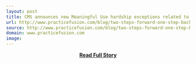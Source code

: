 ```yaml
---
layout: post
title: CMS announces new Meaningful Use hardship exceptions related to certified EHR availability
url: http://www.practicefusion.com/blog/two-steps-forward-one-step-back-cms-announces-new-meaningful-use-hardship-exceptions-related-to-certified-ehr-availability/
source: http://www.practicefusion.com/blog/two-steps-forward-one-step-back-cms-announces-new-meaningful-use-hardship-exceptions-related-to-certified-ehr-availability/
domain: www.practicefusion.com
image: 
---
```


<p></p>
<center><p><a href="http://www.practicefusion.com/blog/two-steps-forward-one-step-back-cms-announces-new-meaningful-use-hardship-exceptions-related-to-certified-ehr-availability/" style='padding:25px; font-sze:18px; font-weight: bold;'>Read Full Story</a></p></center>
